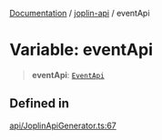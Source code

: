 [Documentation](../../packages.md) / [joplin-api](../index.md) / eventApi

# Variable: eventApi

> **eventApi**: [`EventApi`](../classes/EventApi.md)

## Defined in

[api/JoplinApiGenerator.ts:67](https://github.com/rxliuli/joplin-utils/blob/4824c3237f6c8bc282f001f71c149c89286aefdc/packages/joplin-api/src/api/JoplinApiGenerator.ts#L67)
